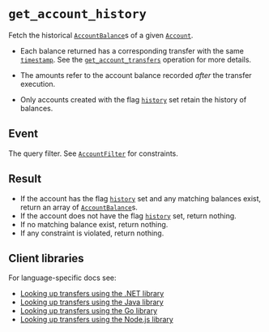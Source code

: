 # `get_account_history`

Fetch the historical [`AccountBalance`](../account_balances.md)s of a given [`Account`](../accounts.md).

- Each balance returned has a corresponding transfer with the same
  [`timestamp`](../transfers.md#timestamp). See the
  [`get_account_transfers`](get_account_transfers.md) operation for more details.

- The amounts refer to the account balance recorded _after_ the transfer execution.

- Only accounts created with the flag [`history`](../accounts.md#flagshistory) set retain the
  history of balances.

## Event

The query filter. See [`AccountFilter`](../account_filter.md) for constraints.

## Result

- If the account has the flag [`history`](../accounts.md#flagshistory) set and any matching
  balances exist, return an array of [`AccountBalance`](../account_balances.md)s.  
- If the account does not have the flag [`history`](../accounts.md#flagshistory) set,
  return nothing.  
- If no matching balance exist, return nothing.  
- If any constraint is violated, return nothing. 

## Client libraries

For language-specific docs see:

* [Looking up transfers using the .NET library](/src/clients/dotnet/README.md#get-account-history)
* [Looking up transfers using the Java library](/src/clients/java/README.md#get-account-history)
* [Looking up transfers using the Go library](/src/clients/go/README.md#get-account-history)
* [Looking up transfers using the Node.js library](/src/clients/node/README.md#get-account-history)
